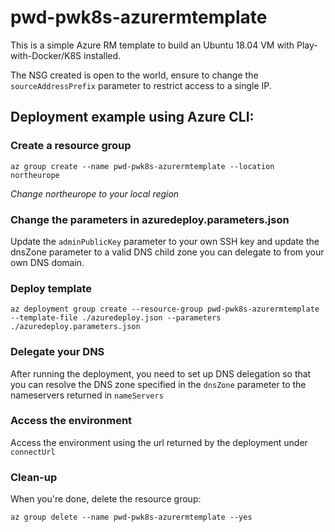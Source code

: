 # pwd-pwk8s-azurermtemplate

This is a simple Azure RM template to build an Ubuntu 18.04 VM with Play-with-Docker/K8S installed.

The NSG created is open to the world, ensure to change the `sourceAddressPrefix` parameter to restrict access to a single IP.

## Deployment example using Azure CLI:

### Create a resource group

`az group create --name pwd-pwk8s-azurermtemplate --location northeurope`

*Change northeurope to your local region*

### Change the parameters in azuredeploy.parameters.json

Update the `adminPublicKey` parameter to your own SSH key and update the dnsZone parameter to a valid DNS child zone you can delegate to from your own DNS domain.

### Deploy template

`az deployment group create --resource-group pwd-pwk8s-azurermtemplate --template-file ./azuredeploy.json --parameters ./azuredeploy.parameters.json`

### Delegate your DNS

After running the deployment, you need to set up DNS delegation so that you can resolve the DNS zone specified in the `dnsZone` parameter to the nameservers returned in `nameServers` 

### Access the environment

Access the environment using the url returned by the deployment under `connectUrl`

### Clean-up

When you're done, delete the resource group:

`az group delete --name pwd-pwk8s-azurermtemplate --yes`
